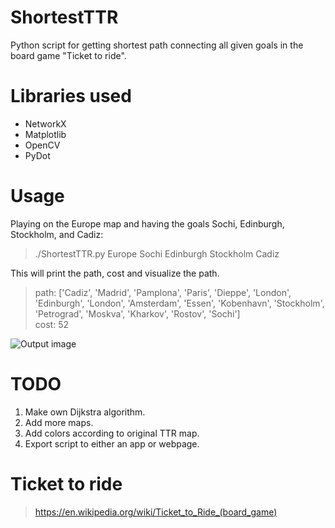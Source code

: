 # ShortestTTR
Python script for getting shortest path connecting all given goals in the board game "Ticket to ride".

# Libraries used
* NetworkX
* Matplotlib
* OpenCV
* PyDot

# Usage
Playing on the Europe map and having the goals Sochi, Edinburgh, Stockholm, and Cadiz:
>./ShortestTTR.py Europe Sochi Edinburgh Stockholm Cadiz

This will print the path, cost and visualize the path.
> path: ['Cadiz', 'Madrid', 'Pamplona', 'Paris', 'Dieppe', 'London', 'Edinburgh', 'London', 'Amsterdam', 'Essen', 'Kobenhavn', 'Stockholm', 'Petrograd', 'Moskva', 'Kharkov', 'Rostov', 'Sochi']\
>cost: 52


![](https://i.imgur.com/rdre8bG.jpg "Output image")

# TODO
1. Make own Dijkstra algorithm.
2. Add more maps.
3. Add colors according to original TTR map.
4. Export script to either an app or webpage.

# Ticket to ride
> https://en.wikipedia.org/wiki/Ticket_to_Ride_(board_game)
